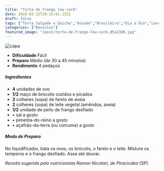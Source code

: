 ```yaml
---
title: "Torta de frango low carb"
date: 2018-03-22T20:13:01.152Z
draft: false
tags: ["Torta Salgada e Quiche","Assado","Brasileira","Dia a Dia","Leve e Saudável","Alimentação saudável","Receitas","Receitas com frango","Receitas simples e fáceis","Tortas doces e salgadas"]
categories: ["Receitas"]
featured_image: "/post/torta-de-frango-low-carb.85a1380.jpg"
---
```


![capa](/post/torta-de-frango-low-carb.85a1380.jpg)

*   **Dificuldade** Fácil
*   **Preparo** Médio (de 30 a 45 minutos)
*   **Rendimento** 4 pedaços

##### Ingredientes

*   **4** unidades de ovo
*   **1/2** maço de brócolis cozidos e picados
*   **2** colheres (sopa) de farelo de aveia
*   **2** colheres (sopa) de leite vegetal (amêndoa, aveia)
*   **1/2** unidade de peito de frango desfiado
*   • sal a gosto
*   • pimenta-do-reino a gosto
*   • açafrão-da-terra (ou cúrcuma) a gosto

##### Modo de Preparo

No liquidificador, bata os ovos, os brócolis, o farelo e o leite. Misture os temperos e o frango desfiado. Asse até dourar.

_Receita sugerida pelo nutricionista Ramon Nicotari, de Piracicaba (SP)._
